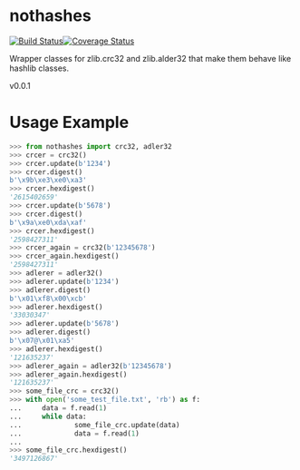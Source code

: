 # nothashes

[![Build Status](https://travis-ci.org/bnbalsamo/nothashes.svg?branch=master)](https://travis-ci.org/bnbalsamo/nothashes)[![Coverage Status](https://coveralls.io/repos/github/bnbalsamo/nothashes/badge.svg?branch=master)](https://coveralls.io/github/bnbalsamo/nothashes?branch=master)

Wrapper classes for zlib.crc32 and zlib.alder32 that make them behave like hashlib classes.

v0.0.1

# Usage Example
```python
>>> from nothashes import crc32, adler32
>>> crcer = crc32()
>>> crcer.update(b'1234')
>>> crcer.digest()
b'\x9b\xe3\xe0\xa3'
>>> crcer.hexdigest()
'2615402659'
>>> crcer.update(b'5678')
>>> crcer.digest()
b'\x9a\xe0\xda\xaf'
>>> crcer.hexdigest()
'2598427311'
>>> crcer_again = crc32(b'12345678')
>>> crcer_again.hexdigest()
'2598427311'
>>> adlerer = adler32()
>>> adlerer.update(b'1234')
>>> adlerer.digest()
b'\x01\xf8\x00\xcb'
>>> adlerer.hexdigest()
'33030347'
>>> adlerer.update(b'5678')
>>> adlerer.digest()
b'\x07@\x01\xa5'
>>> adlerer.hexdigest()
'121635237'
>>> adlerer_again = adler32(b'12345678')
>>> adlerer_again.hexdigest()
'121635237'
>>> some_file_crc = crc32()
>>> with open('some_test_file.txt', 'rb') as f:
...     data = f.read(1)
...     while data:
...             some_file_crc.update(data)
...             data = f.read(1)
... 
>>> some_file_crc.hexdigest()
'3497126867'
```
